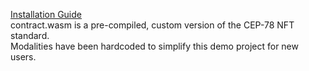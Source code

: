 [Installation Guide](https://github.com/jonas089/sandbox-v2/blob/master/README.md) \
contract.wasm is a pre-compiled, custom version of the CEP-78 NFT standard. \
Modalities have been hardcoded to simplify this demo project for new users.
